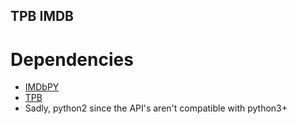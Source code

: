 ## TPB IMDB


# Dependencies
-   [IMDbPY](http://imdbpy.sourceforge.net/)
-   [TPB](https://github.com/karan/TPB)
-   Sadly, python2 since the API's aren't compatible with python3+

